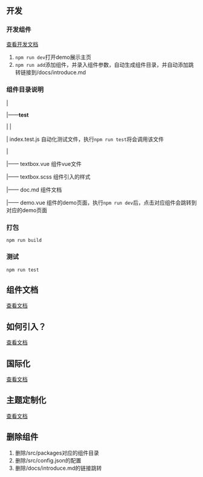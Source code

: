 ## 开发
### 开发组件
[查看开发文档](./docs/dev.md)
1. `npm run dev`打开demo展示主页
2. `npm run add`添加组件，并录入组件参数，自动生成组件目录，并自动添加跳转链接到/docs/introduce.md

### 组件目录说明
|

|——__test__

|      |

|     index.test.js   自动化测试文件，执行`npm run test`将会调用该文件

|

|—— textbox.vue        组件vue文件

|—— textbox.scss       组件引入的样式 

|—— doc.md             组件文档

|—— demo.vue           组件的demo页面，执行`npm run dev`后，点击对应组件会跳转到对应的demo页面

### 打包
`npm run build`

### 测试
`npm run test`

## 组件文档
[查看文档](./docs/introduce.md)

## 如何引入？
[查看文档](./docs/start.md)

## 国际化
[查看文档](./docs/nternational.md)

## 主题定制化
[查看文档](./docs/theme.md)

## 删除组件
1. 删除/src/packages对应的组件目录
2. 删除/src/config.json的配置
3. 删除/docs/introduce.md的链接跳转
